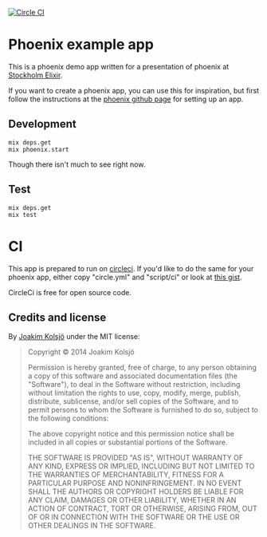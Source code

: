 [![Circle CI](https://circleci.com/gh/joakimk/phoenix_example_app.png?style=badge)](https://circleci.com/gh/joakimk/phoenix_example_app)

# Phoenix example app

This is a phoenix demo app written for a presentation of phoenix at [Stockholm Elixir](http://www.meetup.com/stockholm-elixir/).

If you want to create a phoenix app, you can use this for inspiration, but first follow the instructions at the [phoenix github page](https://github.com/phoenixframework/phoenix) for setting up an app.

## Development

    mix deps.get
    mix phoenix.start

Though there isn't much to see right now.

## Test

    mix deps.get
    mix test

# CI

This app is prepared to run on [circleci](https://circleci.com). If you'd like to do the same for your phoenix app, either copy "circle.yml" and "script/ci" or look at [this gist](https://gist.github.com/joakimk/48ed80f1a7adb5f5ea27).

CircleCi is free for open source code.

## Credits and license

By [Joakim Kolsjö](https://github.com/joakimk) under the MIT license:

>  Copyright © 2014 Joakim Kolsjö
>
>  Permission is hereby granted, free of charge, to any person obtaining a copy
>  of this software and associated documentation files (the "Software"), to deal
>  in the Software without restriction, including without limitation the rights
>  to use, copy, modify, merge, publish, distribute, sublicense, and/or sell
>  copies of the Software, and to permit persons to whom the Software is
>  furnished to do so, subject to the following conditions:
>
>  The above copyright notice and this permission notice shall be included in
>  all copies or substantial portions of the Software.
>
>  THE SOFTWARE IS PROVIDED "AS IS", WITHOUT WARRANTY OF ANY KIND, EXPRESS OR
>  IMPLIED, INCLUDING BUT NOT LIMITED TO THE WARRANTIES OF MERCHANTABILITY,
>  FITNESS FOR A PARTICULAR PURPOSE AND NONINFRINGEMENT. IN NO EVENT SHALL THE
>  AUTHORS OR COPYRIGHT HOLDERS BE LIABLE FOR ANY CLAIM, DAMAGES OR OTHER
>  LIABILITY, WHETHER IN AN ACTION OF CONTRACT, TORT OR OTHERWISE, ARISING FROM,
>  OUT OF OR IN CONNECTION WITH THE SOFTWARE OR THE USE OR OTHER DEALINGS IN
>  THE SOFTWARE.
